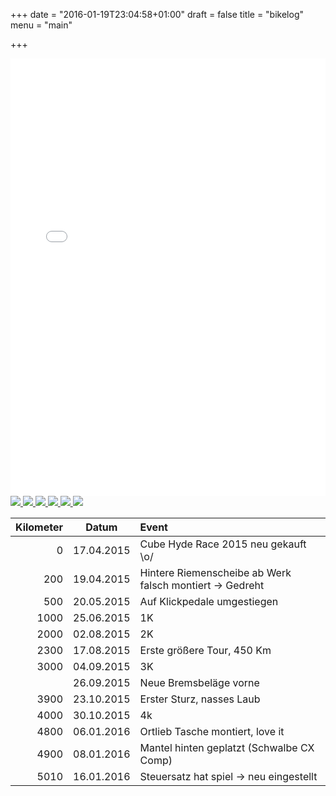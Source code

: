 +++
date = "2016-01-19T23:04:58+01:00"
draft = false
title = "bikelog"
menu = "main"

+++

<!---
   see https://github.com/sachinchoolur/lightGallery for details
--->

<iframe src='//cdn.knightlab.com/libs/timeline3/latest/embed/index.html?source=1g5kbx3WmBdt489kZKBl08L1zNbZTFqvuaPUiSoT6wAg&font=Default&lang=en&initial_zoom=2&height=700' width='100%' height='700' frameborder='0'></iframe>

<div id="aniimated-thumbnials">
  <a href="../media/img/bike_gallery/2015-04-17_1429265858.jpg">
    <img src="../media/img/bike_gallery/2015-04-17_1429265858_small.jpg" />
  </a>
  <a href="../media/img/bike_gallery/2015-04-19_1429434433.jpg">
    <img src="../media/img/bike_gallery/2015-04-19_1429434433_small.jpg" />
  </a>
    <a href="../media/img/bike_gallery/2015-07-10_1436560660.jpg">
    <img src="../media/img/bike_gallery/2015-07-10_1436560660_small.jpg" />
  </a>
    <a href="../media/img/bike_gallery/2015-09-18_1442596011.jpg">
    <img src="../media/img/bike_gallery/2015-09-18_1442596011_small.jpg" />
  </a>
    <a href="../media/img/bike_gallery/2016-01-07_1452191349.jpg">
    <img src="../media/img/bike_gallery/2016-01-07_1452191349_small.jpg" />
  </a>
    <a href="../media/img/bike_gallery/2016-01-16_1452952163.jpg">
    <img src="../media/img/bike_gallery/2016-01-16_1452952163_small.jpg" />
  </a>
</div>

<script src=../../js/lightGallery.min.js></script>
<script>
$('#aniimated-thumbnials').lightGallery({
    thumbnail:true,
    animateThumb: false,
    showThumbByDefault: false
}); 
</script>


| Kilometer |    Datum   |                        Event                             |
|----------:|:----------:|:---------------------------------------------------------|
| 0         | 17.04.2015 | Cube Hyde Race 2015 neu gekauft \o/                     |
| 200       | 19.04.2015 | Hintere Riemenscheibe ab Werk falsch montiert -> Gedreht |
| 500       | 20.05.2015 | Auf Klickpedale umgestiegen                              |
| 1000      | 25.06.2015 | 1K                                                       |
| 2000      | 02.08.2015 | 2K                                                       |
| 2300      | 17.08.2015 | Erste größere Tour, 450 Km                                |
| 3000      | 04.09.2015 | 3K                                                       |
|           | 26.09.2015 | Neue Bremsbeläge vorne                                   |
| 3900      | 23.10.2015 | Erster Sturz, nasses Laub                                |
| 4000      | 30.10.2015 | 4k                                                       |
| 4800      | 06.01.2016 | Ortlieb Tasche montiert, love it                         |
| 4900      | 08.01.2016 | Mantel hinten geplatzt (Schwalbe CX Comp)                |
| 5010      | 16.01.2016 | Steuersatz hat spiel -> neu eingestellt                  |


